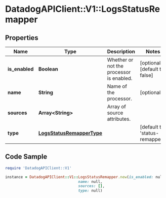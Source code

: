# DatadogAPIClient::V1::LogsStatusRemapper

## Properties

Name | Type | Description | Notes
------------ | ------------- | ------------- | -------------
**is_enabled** | **Boolean** | Whether or not the processor is enabled. | [optional] [default to false]
**name** | **String** | Name of the processor. | [optional] 
**sources** | **Array&lt;String&gt;** | Array of source attributes. | 
**type** | [**LogsStatusRemapperType**](LogsStatusRemapperType.md) |  | [default to &#39;status-remapper&#39;]

## Code Sample

```ruby
require 'DatadogAPIClient::V1'

instance = DatadogAPIClient::V1::LogsStatusRemapper.new(is_enabled: null,
                                 name: null,
                                 sources: [],
                                 type: null)
```


